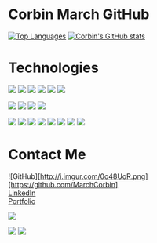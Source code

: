 # Corbin March GitHub

[![Top Languages](https://github-readme-stats.vercel.app/api/top-langs/?username=MarchCorbin&show_icons=true&theme=highcontrast&layout=compact)](https://github.com/anuraghazra/github-readme-stats)
[![Corbin's GitHub stats](https://github-readme-stats.vercel.app/api?username=MarchCorbin&show_icons=true&theme=highcontrast)](https://github.com/anuraghazra/github-readme-stats)

# Technologies
![](https://img.shields.io/badge/JS-JavaScript-informational?style=plastic&logo=javascript&logoColor=yellow&color=black)
![](https://img.shields.io/badge/HTML-HTML5-informational?style=plastic&logo=html5&logoColor=yellow&color=black)
![](https://img.shields.io/badge/React-React.js-informational?style=plastic&logo=react&logoColor=yellow&color=black)
![](https://img.shields.io/badge/RR-ReactRouter-informational?style=plastic&logo=react-router&logoColor=yellow&color=black)
![](https://img.shields.io/badge/React-Hooks-informational?style=plastic&logo=react&logoColor=yellow&color=black)
![](https://img.shields.io/badge/React-Native-informational?style=plastic&logo=react&logoColor=yellow&color=black)

![](https://img.shields.io/badge/Git-GitHub-informational?style=plastic&logo=github&logoColor=yellow&color=black)
![](https://img.shields.io/badge/MO-Mocha-informational?style=plastic&logo=mocha&logoColor=yellow&color=black)
![](https://img.shields.io/badge/RX-Redux-informational?style=plastic&logo=redux&logoColor=yellow&color=black)
![](https://img.shields.io/badge/EX-Express-informational?style=plastic&logo=express&logoColor=yellow&color=black)

![](https://img.shields.io/badge/Vue-Vue.js-informational?style=plastic&logo=vue.js&logoColor=yellow&color=black)
![](https://img.shields.io/badge/SASS-SASS-informational?style=plastic&logo=sass&logoColor=yellow&color=black)
![](https://img.shields.io/badge/OOP-Object-Oriented-Programming-informational?style=plastic&logoColor=yellow&color=black)
![](https://img.shields.io/badge/EXP-Express-informational?style=plastic&logo=express&logoColor=yellow&color=black)
![](https://img.shields.io/badge/NJ-Node-informational?style=plastic&logo=node.js&logoColor=yellow&color=black)
![](https://img.shields.io/badge/PS-Postman-informational?style=plastic&logo=postman.js&logoColor=yellow&color=black)
![](https://img.shields.io/badge/TV-TravisCI-informational?style=plastic&logo=travis-ci&logoColor=yellow&color=black)
![](https://img.shields.io/badge/SASS-Sass-informational?style=plastic&logo=sass&logoColor=yellow&color=black)

# Contact Me

![GitHub][http://i.imgur.com/0o48UoR.png][https://github.com/MarchCorbin]<br/>
[LinkedIn](https://www.linkedin.com/in/marchcorbin/)<br/>
[Portfolio](corbinmarch.com)

![](https://img.shields.io/badge/Git-MarchCorbin-informational?style=plastic&logo=github&logoColor=yellow&color=black&link=https://github.com/MarchCorbin)

![](https://img.shields.io/badge/CSS-CSS3-informational?style=plastic&logo=css3&logoColor=yellow&color=black)
![](https://img.shields.io/badge/HR-Heroku-informational?style=plastic&logo=heroku&logoColor=yellow&color=black)

<!--
**MarchCorbin/MarchCorbin** is a ✨ _special_ ✨ repository because its `README.md` (this file) appears on your GitHub profile.

Here are some ideas to get you started:

- 🔭 I’m currently working on ...
- 🌱 I’m currently learning ...
- 👯 I’m looking to collaborate on ...
- 🤔 I’m looking for help with ...
- 💬 Ask me about ...
- 📫 How to reach me: ...
- 😄 Pronouns: ...
- ⚡ Fun fact: ...
-->
